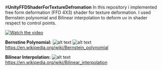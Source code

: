 #**UnityFFDShaderForTextureDefromation**
In this repository i implemented free form deformation (FFD 4X3) shader for texture deformation. 
I used Bernstein polynomial  and Bilinear interpolation to deform uv in shader respect to control points.

[![Watch the video](https://i.imgur.com/5Ubr2n2.jpeg)](https://youtu.be/fwVd9OBW89c)

**Bernstine Polynomial:**
![alt text](https://i.imgur.com/636rm15.jpeg)
![alt text](https://i.imgur.com/vVwNoe4.jpeg)
https://en.wikipedia.org/wiki/Bernstein_polynomial


**Bilinear Interpolation:**
![alt text](https://i.imgur.com/zFFJtuI.png)
https://en.wikipedia.org/wiki/Bilinear_interpolation
